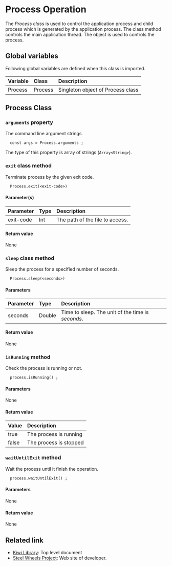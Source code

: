 # Process Operation
The *Process class* is used to control the application process and child process which is generated by the application process.
The class method controls the main application thread.
The object is used to controls the process.

## Global variables
Following global variables are defined when this class is imported.

|Variable   |Class   | Description                     |
|:---       |:---    |:---                             |
|Process    |Process | Singleton object of Process class  |

## Process Class

### `arguments` property
The command line argument strings.
````
  const args = Process.arguments ;
````
The type of this property is array of strings (`Array<String>`).

### `exit` class method
Terminate process by the given exit code.
````
  Process.exit(<exit-code>)
````
#### Parameter(s)
|Parameter    |Type   |Description                    |
|:---         |:---   |:---                           |
|exit-code    |Int    |The path of the file to access.|

#### Return value
None

### `sleep` class method
Sleep the process for a specified number of seconds.
````
  Process.sleep(<seconds>)
````

#### Parameters
|Parameter    |Type   |Description                    |
|:---         |:---   |:---                           |
|seconds      |Double |Time to sleep. The unit of the time is *seconds*. |

#### Return value
None

### `isRunning` method
Check the process is running or not.
````
  process.isRunning() ;
````
#### Parameters
None
#### Return value
|Value |Description   |
|:---  |:---          |
|true  | The process is running |
|false | The process is stopped |

### `waitUntilExit` method
Wait the process until it finish the operation.
````
  process.waitUntilExit() ;
````
#### Parameters
None
#### Return value
None

## Related link
* [Kiwi Library](https://github.com/steelwheels/KiwiScript/tree/master/KiwiLibrary): Top level document
* [Steel Wheels Project](http://steelwheels.github.io): Web site of developer.
